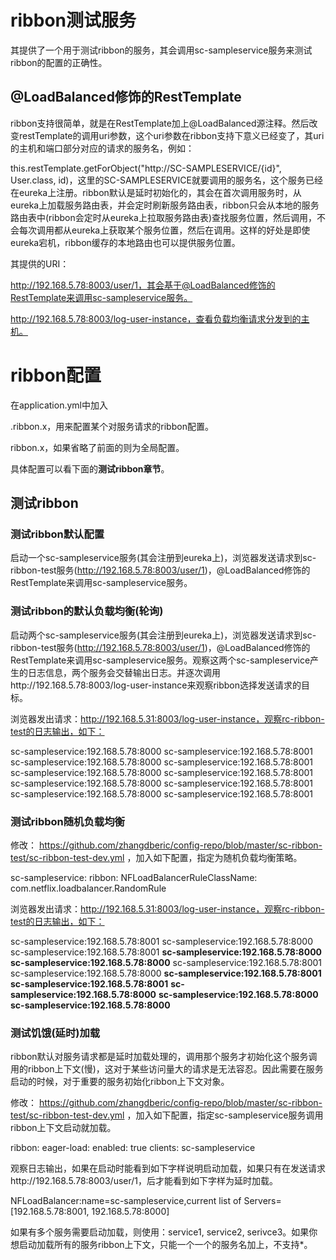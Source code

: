 # ribbon测试服务

其提供了一个用于测试ribbon的服务，其会调用sc-sampleservice服务来测试ribbon的配置的正确性。



## @LoadBalanced修饰的RestTemplate

ribbon支持很简单，就是在RestTemplate加上@LoadBalanced源注释。然后改变restTemplate的调用uri参数，这个uri参数在ribbon支持下意义已经变了，其uri的主机和端口部分对应的请求的服务名，例如：

 this.restTemplate.getForObject("http://SC-SAMPLESERVICE/{id}", User.class, id)，这里的SC-SAMPLESERVICE就要调用的服务名，这个服务已经在eureka上注册。ribbon默认是延时初始化的，其会在首次调用服务时，从eureka上加载服务路由表，并会定时刷新服务路由表，ribbon只会从本地的服务路由表中(ribbon会定时从eureka上拉取服务路由表)查找服务位置，然后调用，不会每次调用都从eureka上获取某个服务位置，然后在调用。这样的好处是即使eureka宕机，ribbon缓存的本地路由也可以提供服务位置。



其提供的URI：

http://192.168.5.78:8003/user/1，其会基于@LoadBalanced修饰的RestTemplate来调用sc-sampleservice服务。

http://192.168.5.78:8003/log-user-instance，查看负载均衡请求分发到的主机。



# ribbon配置

在application.yml中加入

<clientName>.ribbon.x，用来配置某个对服务请求的ribbon配置。

ribbon.x，如果省略了前面的<clientName>则为全局配置。

具体配置可以看下面的**测试ribbon章节**。



## 测试ribbon

### 测试ribbon默认配置

启动一个sc-sampleservice服务(其会注册到eureka上)，浏览器发送请求到sc-ribbon-test服务(http://192.168.5.78:8003/user/1)，@LoadBalanced修饰的RestTemplate来调用sc-sampleservice服务。

### 测试ribbon的默认负载均衡(轮询)

启动两个sc-sampleservice服务(其会注册到eureka上)，浏览器发送请求到sc-ribbon-test服务(http://192.168.5.78:8003/user/1)，@LoadBalanced修饰的RestTemplate来调用sc-sampleservice服务。观察这两个sc-sampleservice产生的日志信息，两个服务会交替输出日志。并逐次调用http://192.168.5.78:8003/log-user-instance来观察ribbon选择发送请求的目标。

浏览器发出请求：http://192.168.5.31:8003/log-user-instance，观察rc-ribbon-test的日志输出，如下：

sc-sampleservice:192.168.5.78:8000
sc-sampleservice:192.168.5.78:8001
sc-sampleservice:192.168.5.78:8000
sc-sampleservice:192.168.5.78:8001
sc-sampleservice:192.168.5.78:8000
sc-sampleservice:192.168.5.78:8001
sc-sampleservice:192.168.5.78:8000
sc-sampleservice:192.168.5.78:8001
sc-sampleservice:192.168.5.78:8000
sc-sampleservice:192.168.5.78:8001

### 测试ribbon随机负载均衡

修改： https://github.com/zhangdberic/config-repo/blob/master/sc-ribbon-test/sc-ribbon-test-dev.yml ，加入如下配置，指定为随机负载均衡策略。

sc-sampleservice:
  ribbon:
    NFLoadBalancerRuleClassName: com.netflix.loadbalancer.RandomRule

浏览器发出请求：http://192.168.5.31:8003/log-user-instance，观察rc-ribbon-test的日志输出，如下：

sc-sampleservice:192.168.5.78:8001
sc-sampleservice:192.168.5.78:8000
sc-sampleservice:192.168.5.78:8001
**sc-sampleservice:192.168.5.78:8000**
**sc-sampleservice:192.168.5.78:8000**
sc-sampleservice:192.168.5.78:8001
sc-sampleservice:192.168.5.78:8000
**sc-sampleservice:192.168.5.78:8001**
**sc-sampleservice:192.168.5.78:8001**
**sc-sampleservice:192.168.5.78:8000**
**sc-sampleservice:192.168.5.78:8000**
**sc-sampleservice:192.168.5.78:8000**

### 测试饥饿(延时)加载

ribbon默认对服务请求都是延时加载处理的，调用那个服务才初始化这个服务调用的ribbon上下文(慢)，这对于某些访问量大的请求是无法容忍。因此需要在服务启动的时候，对于重要的服务初始化ribbon上下文对象。

修改： https://github.com/zhangdberic/config-repo/blob/master/sc-ribbon-test/sc-ribbon-test-dev.yml ，加入如下配置，指定sc-sampleservice服务调用ribbon上下文启动就加载。

ribbon: 
  eager-load: 
    enabled: true
    clients: sc-sampleservice

观察日志输出，如果在启动时能看到如下字样说明启动加载，如果只有在发送请求http://192.168.5.78:8003/user/1，后才能看到如下字样为延时加载。

NFLoadBalancer:name=sc-sampleservice,current list of Servers=[192.168.5.78:8001, 192.168.5.78:8000]

如果有多个服务需要启动加载，则使用：service1, service2, serivce3。如果你想启动加载所有的服务ribbon上下文，只能一个一个的服务名加上，不支持*。







